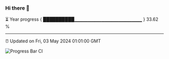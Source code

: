 ### Hi there 👋

⏳ Year progress { ██████████▁▁▁▁▁▁▁▁▁▁▁▁▁▁▁▁▁▁▁▁ } 33.62 %

---

⏰ Updated on Fri, 03 May 2024 01:01:00 GMT

![Progress Bar CI](https://github.com/JuvenileQ/Progress-Bar-CI/workflows/main/badge.svg)
